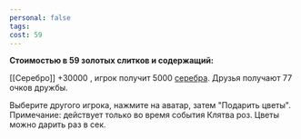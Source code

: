 ```yaml
---
personal: false
tags: 
cost: 59
---
```

**Стоимостью в 59 золотых слитков и содержащий:**  

[[Серебро]] +30000 , игрок получит 5000 [серебра](Серебро). Друзья получают 77 очков дружбы.

Выберите другого игрока, нажмите на аватар, затем "Подарить цветы".  
Примечание: действует только во время события Клятва роз. Цветы можно дарить раз в сек.